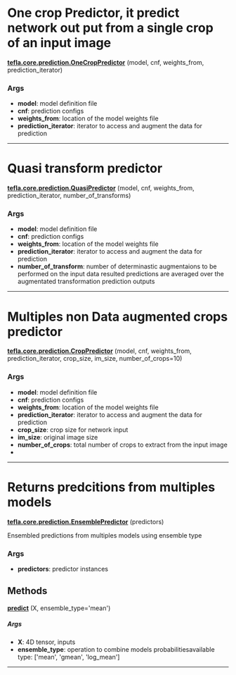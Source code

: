 # One crop Predictor, it predict network out put from a single crop of an input image

<span class="extra_h1"><span style="color:black;"><a href=https://github.com/n3011/tefla/blob/master/tefla/core/prediction.py#L32 target="_blank"><b>tefla.core.prediction.OneCropPredictor</b></a></span>  (model,  cnf,  weights_from,  prediction_iterator)</span>

<h3>Args</h3>


 - **model**: model definition file
 - **cnf**: prediction configs
 - **weights_from**: location of the model weights file
 - **prediction_iterator**: iterator to access and augment the data for prediction

 --------- 

# Quasi transform predictor

<span class="extra_h1"><span style="color:black;"><a href=https://github.com/n3011/tefla/blob/master/tefla/core/prediction.py#L64 target="_blank"><b>tefla.core.prediction.QuasiPredictor</b></a></span>  (model,  cnf,  weights_from,  prediction_iterator,  number_of_transforms)</span>

<h3>Args</h3>


 - **model**: model definition file
 - **cnf**: prediction configs
 - **weights_from**: location of the model weights file
 - **prediction_iterator**: iterator to access and augment the data for prediction
 - **number_of_transform**: number of determinastic augmentaions to be performed on the input data
resulted predictions are averaged over the augmentated transformation prediction outputs

 --------- 

# Multiples non Data augmented crops predictor

<span class="extra_h1"><span style="color:black;"><a href=https://github.com/n3011/tefla/blob/master/tefla/core/prediction.py#L99 target="_blank"><b>tefla.core.prediction.CropPredictor</b></a></span>  (model,  cnf,  weights_from,  prediction_iterator,  crop_size,  im_size,  number_of_crops=10)</span>

<h3>Args</h3>


 - **model**: model definition file
 - **cnf**: prediction configs
 - **weights_from**: location of the model weights file
 - **prediction_iterator**: iterator to access and augment the data for prediction
 - **crop_size**: crop size for network input
 - **im_size**: original image size
 - **number_of_crops**: total number of crops to extract from the input image
 - 

 --------- 

# Returns predcitions from multiples models

<span class="extra_h1"><span style="color:black;"><a href=https://github.com/n3011/tefla/blob/master/tefla/core/prediction.py#L135 target="_blank"><b>tefla.core.prediction.EnsemblePredictor</b></a></span>  (predictors)</span>

Ensembled predictions from multiples models using ensemble type

<h3>Args</h3>


 - **predictors**: predictor instances

<h2>Methods</h2>

 <span class="hr_large"></span> 



<span class="extra_h2"><span style="color:black;"><a href=https://github.com/n3011/tefla/blob/master/tefla/core/prediction.py#L147 target="_blank"><b>predict</b></a></span>  (X,  ensemble_type='mean')</span>

<h5>Args</h5>


 - **X**: 4D tensor, inputs
 - **ensemble_type**: operation to combine models probabilitiesavailable type: ['mean', 'gmean', 'log_mean']

 --------- 

